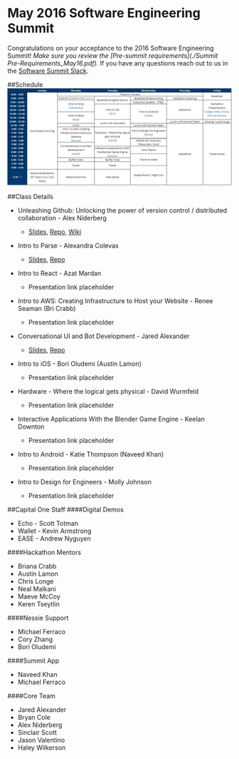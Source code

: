 # May 2016 Software Engineering Summit

Congratulations on your acceptance to the 2016 Software Engineering Summit!  _Make sure you review the [Pre-summit requirements](./Summit Pre-Requirements_May16.pdf)._  If you have any questions reach out to us in the [Software Summit Slack](https://softwaresummit.slack.com/messages/general/).

##Schedule
![](./images/SummitAgendaMay2016.png)

##Class Details
- Unleashing Github: Unlocking the power of version control / distributed collaboration - Alex Niderberg
  - [Slides](http://aln787.github.io/git/#/), [Repo](https://github.com/aln787/git), [Wiki](https://github.com/aln787/git-collab/wiki)

- Intro to Parse - Alexandra Colevas 
  - [Slides](https://docs.google.com/presentation/d/1fwI3X5jTUa-a3i6Y9ew1K4OuG1A3TbWerYfrAP7DxbY/edit?usp=sharing), [Repo](https://github.com/aac5ts/parse-server-app)

- Intro to React - Azat Mardan  
  - Presentation link placeholder

- Intro to AWS: Creating Infrastructure to Host your Website - Renee Seaman (Bri Crabb) 
  - Presentation link placeholder

- Conversational UI and Bot Development - Jared Alexander
  - [Slides](https://docs.google.com/presentation/d/1UmXwFZiupKPNSRyhrszesUEMDR1ng0GBgBPfoHaKHog/edit?usp=sharing), [Repo](https://github.com/C1-SoftwareEngineeringSummit/bot)
  
- Intro to iOS - Bori Oludemi (Austin Lamon)
  - Presentation link placeholder

- Hardware - Where the logical gets physical - David Wurmfeld
  - Presentation link placeholder 
  
- Interactive Applications With the Blender Game Engine - Keelan Downton
  - Presentation link placeholder 

- Intro to Android - Katie Thompson (Naveed Khan)
  - Presentation link placeholder
  
- Intro to Design for Engineers - Molly Johnson
  - Presentation link placeholder
  
##Capital One Staff
####Digital Demos
  - Echo - Scott Totman 
  - Wallet - Kevin Armstrong
  - EASE - Andrew Nyguyen
 
####Hackathon Mentors
  - Briana Crabb 
  - Austin Lamon
  - Chris Longe
  - Neal Malkani
  - Maeve McCoy
  - Keren Tseytlin
 
####Nessie Support
  - Michael Ferraco
  - Cory Zhang
  - Bori Oludemi

####Summit App
  - Naveed Khan
  - Michael Ferraco

####Core Team
  - Jared Alexander
  - Bryan Cole
  - Alex Niderberg
  - Sinclair Scott 
  - Jason Valentino
  - Haley Wilkerson 
